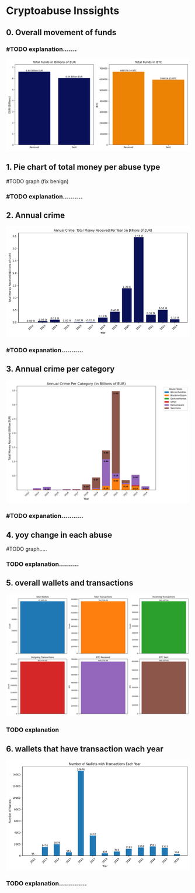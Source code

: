 # Cryptoabuse Inssights

## 0. Overall movement of funds  

### #TODO explanation....... 
![Totall_funds.png](plots/0_Overall_crime/Totall_funds.png)

## 1. Pie chart of total money per abuse type

#TODO graph (fix benign)

### #TODO explanation..........

## 2. Annual crime

![Annual_crime.png](plots/2_Annual_crime/Annual_crime.png)

### #TODO expanation...........

## 3. Annual crime per category

![Annual_crime_per_category.png](plots/3_Annual_crime_per_category/Annual_crime_per_category.png)

### #TODO expanation...........

## 4. yoy change in each abuse

#TODO graph.....

### TODO explanation..........

## 5. overall wallets and transactions

![overall_wallets_transactions.png](plots/5_overall_wallets_transactions/overall_wallets_transactions.png)

### TODO explanation

## 6. wallets that have transaction wach year

![wallets_that_have_transations_each_year.png](plots/6_wallets_that_have_transactions_each_year/wallets_that_have_transations_each_year.png)

### TODO explanation..............